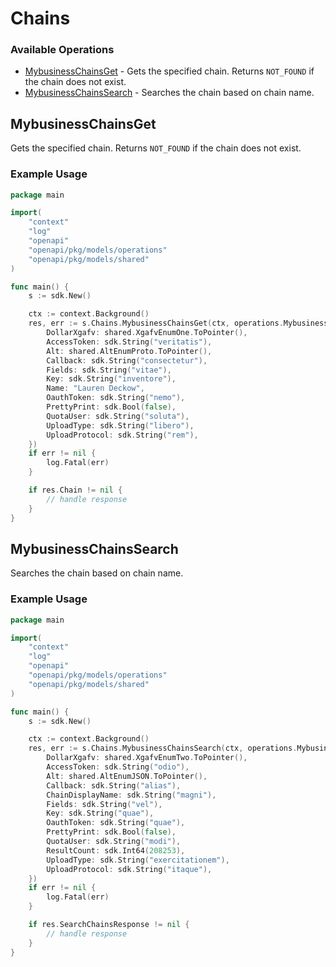 # Chains

### Available Operations

* [MybusinessChainsGet](#mybusinesschainsget) - Gets the specified chain. Returns `NOT_FOUND` if the chain does not exist.
* [MybusinessChainsSearch](#mybusinesschainssearch) - Searches the chain based on chain name.

## MybusinessChainsGet

Gets the specified chain. Returns `NOT_FOUND` if the chain does not exist.

### Example Usage

```go
package main

import(
	"context"
	"log"
	"openapi"
	"openapi/pkg/models/operations"
	"openapi/pkg/models/shared"
)

func main() {
    s := sdk.New()

    ctx := context.Background()
    res, err := s.Chains.MybusinessChainsGet(ctx, operations.MybusinessChainsGetRequest{
        DollarXgafv: shared.XgafvEnumOne.ToPointer(),
        AccessToken: sdk.String("veritatis"),
        Alt: shared.AltEnumProto.ToPointer(),
        Callback: sdk.String("consectetur"),
        Fields: sdk.String("vitae"),
        Key: sdk.String("inventore"),
        Name: "Lauren Deckow",
        OauthToken: sdk.String("nemo"),
        PrettyPrint: sdk.Bool(false),
        QuotaUser: sdk.String("soluta"),
        UploadType: sdk.String("libero"),
        UploadProtocol: sdk.String("rem"),
    })
    if err != nil {
        log.Fatal(err)
    }

    if res.Chain != nil {
        // handle response
    }
}
```

## MybusinessChainsSearch

Searches the chain based on chain name.

### Example Usage

```go
package main

import(
	"context"
	"log"
	"openapi"
	"openapi/pkg/models/operations"
	"openapi/pkg/models/shared"
)

func main() {
    s := sdk.New()

    ctx := context.Background()
    res, err := s.Chains.MybusinessChainsSearch(ctx, operations.MybusinessChainsSearchRequest{
        DollarXgafv: shared.XgafvEnumTwo.ToPointer(),
        AccessToken: sdk.String("odio"),
        Alt: shared.AltEnumJSON.ToPointer(),
        Callback: sdk.String("alias"),
        ChainDisplayName: sdk.String("magni"),
        Fields: sdk.String("vel"),
        Key: sdk.String("quae"),
        OauthToken: sdk.String("quae"),
        PrettyPrint: sdk.Bool(false),
        QuotaUser: sdk.String("modi"),
        ResultCount: sdk.Int64(208253),
        UploadType: sdk.String("exercitationem"),
        UploadProtocol: sdk.String("itaque"),
    })
    if err != nil {
        log.Fatal(err)
    }

    if res.SearchChainsResponse != nil {
        // handle response
    }
}
```
